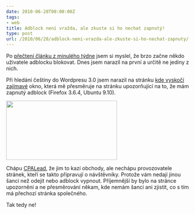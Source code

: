 ```yaml
---
date: 2010-06-28T00:00:00Z
tags:
- web
title: Adblock není vražda, ale zkuste si ho nechat zapnutý!
type: post
url: /2010/06/28/adblock-neni-vrazda-ale-zkuste-si-ho-nechat-zapnuty/
---
```


Po <a href="https://zdrojak.root.cz/clanky/adblock-neni-vrazda/">přečtení článku z minulého týdne</a> jsem si myslel, že brzo začne někdo uživatele adblocku blokovat. Dnes jsem narazil na první a určitě ne jediny z nich.

Při hledání češtiny do Wordpresu 3.0 jsem narazil na stránku <a href="https://www.cwordpress.cz/navody/instalace-cestiny-do-wordpressu.html">kde vyskočí zajímavé</a> okno, která mě přesměruje na stránku upozorňující na to, že mám zapnutý adblock (Firefox 3.6.4, Ubuntu 9.10).

<a href="https://blog.prskavec.net/wp-content/uploads/2010/06/Adblock.png"><img class="aligncenter size-medium wp-image-940" src="https://blog.prskavec.net/wp-content/uploads/2010/06/Adblock-300x160.png" alt="" width="300" height="160" /></a>

Chápu <a href="https://www.cpalead.com/">CPALead</a>, že jim to kazí obchody, ale nechápu provozovatele stránek, kteří se takto připravují o návštěvníky. Protože vám nedají jinou šanci než odejít nebo adblock vypnout. Příjemnější by bylo na stránce upozornění a ne přesměrování někam, kde nemám šanci ani zjistit, co s tím má přechozí stránka společného.

Tak tedy ne!
